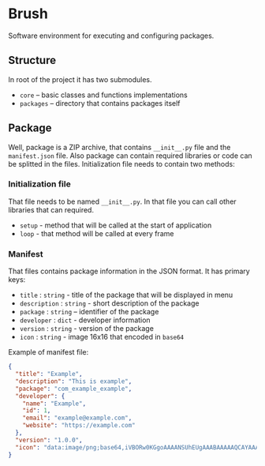 # Brush

Software environment for executing and configuring packages.

## Structure

In root of the project it has two submodules.

- `core` – basic classes and functions implementations 
- `packages` – directory that contains packages itself

## Package

Well, package is a ZIP archive, that contains `__init__.py` file and the `manifest.json` file. Also package can contain required libraries or code can be splitted in the files. Initialization file needs to contain two methods:

### Initialization file

That file needs to be named `__init__.py`. In that file you can call other libraries that can required.

- `setup` - method that will be called at the start of application
- `loop` - that method will be called at every frame

### Manifest

That files contains package information in the JSON format. It has primary keys:

- `title` : `string` - title of the package that will be displayed in menu
- `description` : `string` - short description of the package
- `package` : `string` – identifier of the package
- `developer` : `dict` - developer information
- `version` : `string` - version of the package
- `icon` : `string` - image 16x16 that encoded in `base64`

Example of manifest file:

```json
{
  "title": "Example",
  "description": "This is example",
  "package": "com_example_example",
  "developer": {
    "name": "Example",
    "id": 1,
    "email": "example@example.com",
    "website": "https://example.com"
  },
  "version": "1.0.0",
  "icon": "data:image/png;base64,iVBORw0KGgoAAAANSUhEUgAAABAAAAAQCAYAAAAf8/9hAAAAW0lEQVQ4jWNkYGD4z0ABYKJEMwiwwBj//xPnEEZGRuwGgEDYjJd4Na/KEMcQI9kLaWlpYEy2AbdZzChzAToYNQAtHWCLZ3Sg+ucUigjFLoBnJnKT8gDnRgYGBgD8yhKu0Tq+5gAAAABJRU5ErkJggg=="
}
```
